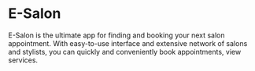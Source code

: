 # E-Salon
  E-Salon is the ultimate app for finding and booking your next salon appointment. With easy-to-use interface and extensive network of salons and stylists, you can quickly and conveniently book appointments, view services.
